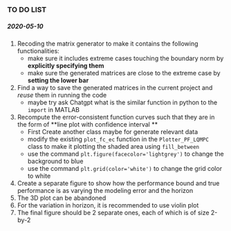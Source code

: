 ### TO DO LIST

##### 2020-05-10

1. Recoding the matrix generator to make it contains the following functionalities:
    - make sure it includes extreme cases touching the boundary norm by **explicitly specifying them**
    - make sure the generated matrices are close to the extreme case by **setting the lower bar**
2. Find a way to save the generated matrices in the current project and *reuse* them in running the code
    - maybe try ask Chatgpt what is the similar function in python to the `import` in MATLAB
3. Recompute the error-consistent function curves such that they are in the form of **line plot with confidence interval
   **
    - First Create another class maybe for generate relevant data
    - modify the existing `plot_fc_ec` function in the `Plotter_PF_LQMPC` class to make it plotting the shaded area
      using `fill_between`
    - use the command `plt.figure(facecolor='lightgrey')` to change the background to blue
    - use the command `plt.grid(color='white')` to change the grid color to white
4. Create a separate figure to show how the performance bound and true performance is as varying the modeling error and
   the horizon
5. The 3D plot can be abandoned
6. For the variation in horizon, it is recommended to use violin plot
7. The final figure should be 2 separate ones, each of which is of size 2-by-2
